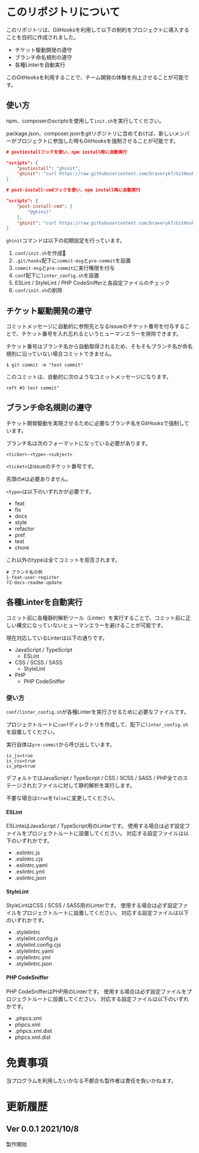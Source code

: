 # このリポジトリについて
このリポジトリは、GitHooksを利用して以下の制約をプロジェクトに導入することを目的に作成されました。

* チケット駆動開発の遵守
* ブランチ命名規則の遵守
* 各種Linterを自動実行

このGitHooksを利用することで、チーム開発の体験を向上させることが可能です。

## 使い方
npm、composerのscriptsを使用して`init.sh`を実行してください。

package.json、composer.jsonをgitリポジトリに含めておけば、新しいメンバーがプロジェクトに参加した時もGitHooksを強制させることが可能です。

```json:package.json
# postinstallフックを使い、npm install時に自動実行

"scripts": {
    "postinstall": "ghinit",
    "ghinit": "curl https://raw.githubusercontent.com/braveryk7/GitHooks/main/conf/init.sh > conf/init.sh && sh conf/init.sh
}
```

```json:composer.json
# post-install-cmdフックを使い、npm install時に自動実行

"scripts": {
    "post-install-cmd": [
        "@ghinit"
    ],
    "ghinit": "curl https://raw.githubusercontent.com/braveryk7/GitHooks/main/conf/init.sh > conf/init.sh && sh conf/init.sh
}
```

`ghinit`コマンドは以下の初期設定を行っています。

1. `conf/init.sh`を作成
1. `.git/hooks`配下に`commit-msg`と`pre-commit`を設置
1. `commit-msg`と`pre-commit`に実行権限を付与
1. `conf`配下に`linter_config.sh`を設置
1. ESLint / StyleLint / PHP CodeSnifferと各設定ファイルのチェック
1. `conf/init.sh`の削除

## チケット駆動開発の遵守
コミットメッセージに自動的に参照先となるissueのチケット番号を付与することで、チケット番号を入れ忘れるというヒューマンエラーを排除できます。

チケット番号はブランチ名から自動取得されるため、そもそもブランチ名が命名規則に沿っていない場合コミットできません。

```command
$ git commit -m "test commit"
```

このコミットは、自動的に次のようなコミットメッセージになります。

```command
reft #3 test commit"
```

## ブランチ命名規則の遵守
チケット開発駆動を実現させるために必要なブランチ名をGitHooksで強制しています。

ブランチ名は次のフォーマットになっている必要があります。

```
<ticker>-<type>-<subject>
```

`<ticket>`はissueのチケット番号です。

先頭の`#`は必要ありません。

`<type>`は以下のいずれかが必要です。

* feat
* fix
* docs
* style
* refactor
* pref
* test
* chore

これ以外のtypeは全てコミットを拒否されます。

```
# ブランチ名の例
1-feat-user-register
72-docs-readme-update
```

## 各種Linterを自動実行
コミット前に各種静的解析ツール（Linter）を実行することで、コミット前に正しい構文になっていないヒューマンエラーを避けることが可能です。

現在対応しているLinterは以下の通りです。

* JavaScript / TypeScript
    * ESLint
* CSS / SCSS / SASS
    * StyleLint
* PHP
    * PHP CodeSniffer

### 使い方
`conf/linter_config.sh`が各種Linterを実行させるために必要なファイルです。

プロジェクトルートに`conf`ディレクトリを作成して、配下に`linter_config.sh`を設置してください。


実行自体は`pre-commit`から呼び出しています。

```bash:pre-commit
is_js=true
is_css=true
is_php=true
```

デフォルトではJavaScript / TypeScript / CSS / SCSS / SASS / PHP全てのステージされたファイルに対して静的解析を実行します。

不要な場合は`true`を`false`に変更してください。

#### ESLint
ESLinteはJavaScript / TypeScript用のLinterです。
使用する場合は必ず設定ファイルをプロジェクトルートに設置してください。
対応する設定ファイルは以下のいずれかです。

* .eslintrc.js
* .eslintrc.cjs
* .eslintrc.yaml
* .eslintrc.yml
* .eslintrc,json

#### StyleLint
StyleLintはCSS / SCSS / SASS用のLinterです。
使用する場合は必ず設定ファイルをプロジェクトルートに設置してください。
対応する設定ファイルは以下のいずれかです。

* .stylelintrc
* .stylelint.config.js
* .stylelint.config.cjs
* .stylelintrc.yaml
* .stylelintrc.yml
* .stylelintrc.json

#### PHP CodeSniffer
PHP CodeSnifferはPHP用のLinterです。
使用する場合は必ず設定ファイルをプロジェクトルートに設置してください。
対応する設定ファイルは以下のいずれかです。

* .phpcs.xml
* phpcs.xml
* .phpcs.xml.dist
* phpcs.xml.dist

# 免責事項
当プログラムを利用したいかなる不都合も製作者は責任を負いかねます。

# 更新履歴

## Ver 0.0.1 2021/10/8
製作開始